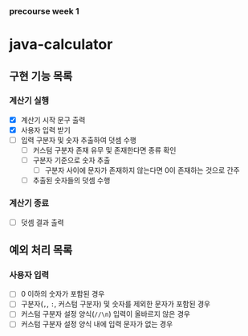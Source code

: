 ### precourse week 1

# java-calculator

## 구현 기능 목록

### 계산기 실행

- [x] 계산기 시작 문구 출력
- [x] 사용자 입력 받기
- [ ] 입력 구분자 및 숫자 추출하여 덧셈 수행
    - [ ] 커스텀 구분자 존재 유무 및 존재한다면 종류 확인
    - [ ] 구분자 기준으로 숫자 추출
        - [ ] 구분자 사이에 문자가 존재하지 않는다면 0이 존재하는 것으로 간주
    - [ ] 추출된 숫자들의 덧셈 수행

### 계산기 종료

- [ ] 덧셈 결과 출력

## 예외 처리 목록

### 사용자 입력

- [ ] 0 이하의 숫자가 포함된 경우
- [ ] 구분자(`,`, `:`, 커스텀 구분자) 및 숫자를 제외한 문자가 포함된 경우
- [ ] 커스텀 구분자 설정 양식(`//\n`) 입력이 올바르지 않은 경우
- [ ] 커스텀 구분자 설정 양식 내에 입력 문자가 없는 경우